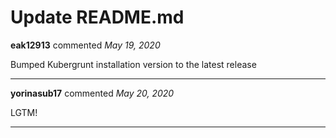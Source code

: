 # Update README.md

**eak12913** commented *May 19, 2020*

Bumped Kubergrunt installation version to the latest release
<br />
***


**yorinasub17** commented *May 20, 2020*

LGTM!
***

